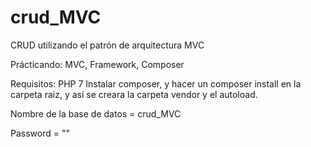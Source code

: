 # crud_MVC
CRUD utilizando el patrón de arquitectura MVC

Prácticando: MVC, Framework, Composer

Requisitos:
PHP 7
Instalar composer, y hacer un composer install en la carpeta raiz, y así se creara la carpeta vendor y el autoload.

Nombre de la base de datos = crud_MVC

Password = ""

